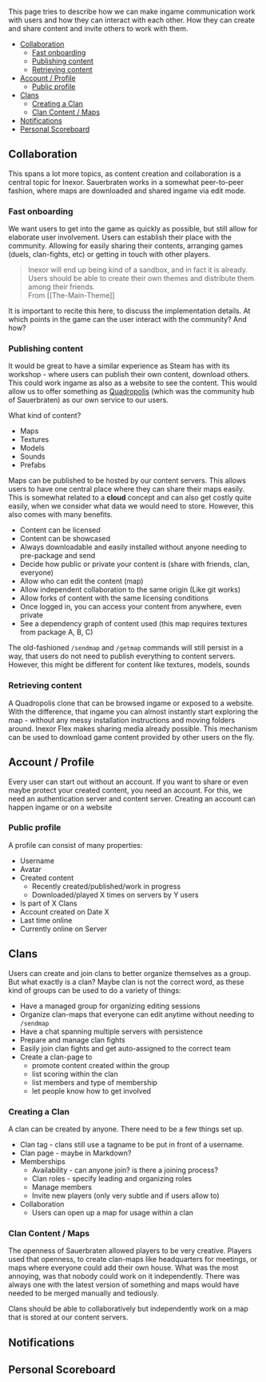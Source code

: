 This page tries to describe how we can make ingame communication work with users and how they can interact with each other. How they can create and share content and invite others to work with them.


<!-- TOC -->

- [Collaboration](#collaboration)
    - [Fast onboarding](#fast-onboarding)
    - [Publishing content](#publishing-content)
    - [Retrieving content](#retrieving-content)
- [Account / Profile](#account--profile)
    - [Public profile](#public-profile)
- [Clans](#clans)
    - [Creating a Clan](#creating-a-clan)
    - [Clan Content / Maps](#clan-content--maps)
- [Notifications](#notifications)
- [Personal Scoreboard](#personal-scoreboard)

<!-- /TOC -->

## Collaboration

This spans a lot more topics, as content creation and collaboration is a central topic for Inexor. Sauerbraten works in a somewhat peer-to-peer fashion, where maps are downloaded and shared ingame via edit mode.

### Fast onboarding

We want users to get into the game as quickly as possible, but still allow for elaborate user involvement.
Users can establish their place with the community. Allowing for easily sharing their contents, arranging games (duels, clan-fights, etc) or getting in touch with other players.

> Inexor will end up being kind of a sandbox, and in fact it is already. Users should be able to create their own themes and distribute them among their friends.  
> From [[The-Main-Theme]]

It is important to recite this here, to discuss the implementation details. At which points in the game can the user interact with the community? And how?

### Publishing content

It would be great to have a similar experience as Steam has with its workshop - where users can publish their own content, download others. This could work ingame as also as a website to see the content. This would allow us to offer something as [Quadropolis](http://quadropolis.us/) (which was the community hub of Sauerbraten) as our own service to our users.

What kind of content?

* Maps
* Textures
* Models
* Sounds
* Prefabs

Maps can be published to be hosted by our content servers. This allows users to have one central place where they can share their maps easily. This is somewhat related to a **cloud** concept and can also get costly quite easily, when we consider what data we would need to store. However, this also comes with many benefits.

* Content can be licensed
* Content can be showcased
* Always downloadable and easily installed without anyone needing to pre-package and send
* Decide how public or private your content is (share with friends, clan, everyone)
* Allow who can edit the content (map)
* Allow independent collaboration to the same origin (Like git works)
* Allow forks of content with the same licensing conditions
* Once logged in, you can access your content from anywhere, even private
* See a dependency graph of content used (this map requires textures from package A, B, C)

The old-fashioned `/sendmap` and `/getmap` commands will still persist in a way, that users do not need to publish everything to content servers. However, this might be different for content like textures, models, sounds

### Retrieving content

A Quadropolis clone that can be browsed ingame or exposed to a website. With the difference, that ingame you can almost instantly start exploring the map - without any messy installation instructions and moving folders around. Inexor Flex makes sharing media already possible. This mechanism can be used to download game content provided by other users on the fly.

## Account / Profile

Every user can start out without an account. If you want to share or even maybe protect your created content, you need an account. For this, we need an authentication server and content server. Creating an account can happen ingame or on a website

### Public profile

A profile can consist of many properties:

* Username
* Avatar
* Created content
    * Recently created/published/work in progress
    * Downloaded/played X times on servers by Y users
* Is part of X Clans
* Account created on Date X
* Last time online
* Currently online on Server


## Clans

Users can create and join clans to better organize themselves as a group. But what exactly is a clan? Maybe clan is not the correct word, as these kind of groups can be used to do a variety of things:

* Have a managed group for organizing editing sessions
* Organize clan-maps that everyone can edit anytime without needing to `/sendmap`
* Have a chat spanning multiple servers with persistence
* Prepare and manage clan fights
* Easily join clan fights and get auto-assigned to the correct team
* Create a clan-page to 
  * promote content created within the group
  * list scoring within the clan
  * list members and type of membership
  * let people know how to get involved

### Creating a Clan

A clan can be created by anyone. There need to be a few things set up.

* Clan tag - clans still use a tagname to be put in front of a username.
* Clan page - maybe in Markdown?
* Memberships
    * Availability - can anyone join? is there a joining process?
    * Clan roles - specify leading and organizing roles
    * Manage members
    * Invite new players (only very subtle and if users allow to)
* Collaboration
    * Users can open up a map for usage within a clan

### Clan Content / Maps

The openness of Sauerbraten allowed players to be very creative. Players used that openness, to create clan-maps like headquarters for meetings, or maps where everyone could add their own house. What was the most annoying, was that nobody could work on it independently. There was always one with the latest version of something and maps would have needed to be merged manually and tediously.

Clans should be able to collaboratively but independently work on a map that is stored at our content servers.

## Notifications

## Personal Scoreboard